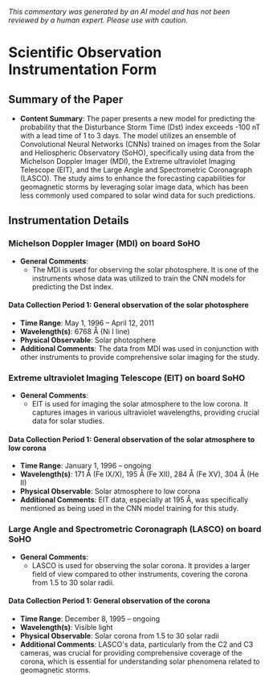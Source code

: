 _This commentary was generated by an AI model and has not been reviewed by a human expert. Please use with caution._

# Scientific Observation Instrumentation Form

## Summary of the Paper
- **Content Summary**: The paper presents a new model for predicting the probability that the Disturbance Storm Time (Dst) index exceeds -100 nT with a lead time of 1 to 3 days. The model utilizes an ensemble of Convolutional Neural Networks (CNNs) trained on images from the Solar and Heliospheric Observatory (SoHO), specifically using data from the Michelson Doppler Imager (MDI), the Extreme ultraviolet Imaging Telescope (EIT), and the Large Angle and Spectrometric Coronagraph (LASCO). The study aims to enhance the forecasting capabilities for geomagnetic storms by leveraging solar image data, which has been less commonly used compared to solar wind data for such predictions.

## Instrumentation Details

### Michelson Doppler Imager (MDI) on board SoHO
- **General Comments**:
   - The MDI is used for observing the solar photosphere. It is one of the instruments whose data was utilized to train the CNN models for predicting the Dst index.

#### Data Collection Period 1: General observation of the solar photosphere
- **Time Range**: May 1, 1996 – April 12, 2011
- **Wavelength(s)**: 6768 Å (Ni I line)
- **Physical Observable**: Solar photosphere
- **Additional Comments**: The data from MDI was used in conjunction with other instruments to provide comprehensive solar imaging for the study.

### Extreme ultraviolet Imaging Telescope (EIT) on board SoHO
- **General Comments**:
   - EIT is used for imaging the solar atmosphere to the low corona. It captures images in various ultraviolet wavelengths, providing crucial data for solar studies.

#### Data Collection Period 1: General observation of the solar atmosphere to low corona
- **Time Range**: January 1, 1996 – ongoing
- **Wavelength(s)**: 171 Å (Fe IX/X), 195 Å (Fe XII), 284 Å (Fe XV), 304 Å (He II)
- **Physical Observable**: Solar atmosphere to low corona
- **Additional Comments**: EIT data, especially at 195 Å, was specifically mentioned as being used in the CNN model training for this study.

### Large Angle and Spectrometric Coronagraph (LASCO) on board SoHO
- **General Comments**:
   - LASCO is used for observing the solar corona. It provides a larger field of view compared to other instruments, covering the corona from 1.5 to 30 solar radii.

#### Data Collection Period 1: General observation of the corona
- **Time Range**: December 8, 1995 – ongoing
- **Wavelength(s)**: Visible light
- **Physical Observable**: Solar corona from 1.5 to 30 solar radii
- **Additional Comments**: LASCO's data, particularly from the C2 and C3 cameras, was crucial for providing comprehensive coverage of the corona, which is essential for understanding solar phenomena related to geomagnetic storms.
